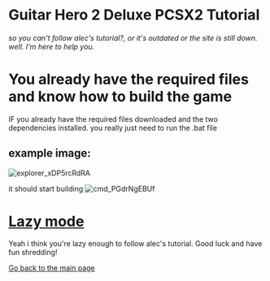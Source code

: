 # Guitar Hero 2 Deluxe PCSX2 Tutorial

###### so you can't follow alec's tutorial?, or it's outdated or the site is still down. well. I'm here to help you.


# You already have the required files and know how to build the game
IF you already have the required files downloaded and the two dependencies installed. you really just need to run the .bat file

## example image:
![explorer_xDP5rcRdRA](https://user-images.githubusercontent.com/75001880/219970343-ad30a322-0dbf-45bd-b177-f07376fa8aa6.png)

it should start building 
![cmd_PGdrNgEBUf](https://user-images.githubusercontent.com/75001880/219971637-41c0e9f6-0b5d-4f17-8973-e10c1ef3257d.png)

# [Lazy mode](https://www.youtube.com/watch?v=LJ8JIMBVBmE)
Yeah i think you're lazy enough to follow alec's tutorial. Good luck and have fun shredding!



[Go back to the main page](https://bludude2.github.io/)

